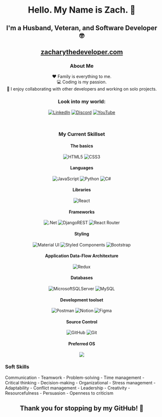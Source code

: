 <h1 align="center">Hello. My Name is Zach. 🤟</h1>

<h2 align="center">I'm a Husband, Veteran, and Software Developer 🤓</h2>

<h2 align="center"><a href="https://zacharythedeveloper.com" align="center">zacharythedeveloper.com</a></h2>


<div align="center">
  <h3>About Me</h3>

  ❤️ Family is everything to me.<br>
  💻 Coding is my passion.<br>
  👯 I enjoy collaborating with other developers and working on solo projects.
  ### Look into my world:

  [![LinkedIn](https://img.shields.io/badge/linkedin-%230077B5.svg?style=for-the-badge&logo=linkedin&logoColor=white)](https://www.linkedin.com/in/wrightzacharydev/)
  [![Discord](https://img.shields.io/badge/Discord-%237289DA.svg?style=for-the-badge&logo=discord&logoColor=white)](https://discord.gg/ag5rYMVm4Y)
  [![YouTube](https://img.shields.io/badge/YouTube-%23FF0000.svg?style=for-the-badge&logo=YouTube&logoColor=white)](https://www.youtube.com/watch?v=9zSN9W_0yEE)
</div>
<br />

<h3 align="center">My Current Skillset</h3>

<h4 align="center">The basics</h4>

<div align="center">
  <img src="https://img.shields.io/badge/html5-%23E34F26.svg?style=for-the-badge&logo=html5&logoColor=white" alt="HTML5"/>
  <img src="https://img.shields.io/badge/css3-%231572B6.svg?style=for-the-badge&logo=css3&logoColor=white" alt="CSS3"/>  
</div>

<h4 align="center">Languages</h4>

<div align="center">
  
  ![JavaScript](https://img.shields.io/badge/javascript-%23323330.svg?style=for-the-badge&logo=javascript&logoColor=%23F7DF1E)
  ![Python](https://img.shields.io/badge/python-3670A0?style=for-the-badge&logo=python&logoColor=ffdd54)
  ![C#](https://img.shields.io/badge/c%23-%23239120.svg?style=for-the-badge&logo=c-sharp&logoColor=white)
  
</div>

<h4 align="center">Libraries</h4>

<div align="center">
  <img src="https://img.shields.io/badge/react-%2320232a.svg?style=for-the-badge&logo=react&logoColor=%2361DAFB" alt="React"/>
</div>

<h4 align="center">Frameworks</h4>

<div align="center">
  <img src="https://img.shields.io/badge/.NET-5C2D91?style=for-the-badge&logo=.net&logoColor=white" alt=".Net"/>
  <img src="https://img.shields.io/badge/DJANGO-REST-ff1709?style=for-the-badge&logo=django&logoColor=white&color=ff1709&labelColor=gray" alt="DjangoREST"/>  
  <img src="https://img.shields.io/badge/React_Router-CA4245?style=for-the-badge&logo=react-router&logoColor=white" alt="React Router"/>  
</div>

<h4 align="center">Styling</h4>

<div align="center">
  <img src="https://img.shields.io/badge/styled--components-DB7093?style=for-the-badge&logo=styled-components&logoColor=white" alt="Material UI"/>
  <img src="https://img.shields.io/badge/materialui-%230081CB.svg?style=for-the-badge&logo=material-ui&logoColor=white" alt="Styled Components"/>  
  <img src="https://img.shields.io/badge/bootstrap-%23563D7C.svg?style=for-the-badge&logo=bootstrap&logoColor=white" alt="Bootstrap"/>
</div>

<h4 align="center">Application Data-Flow Architexture</h4>

<div align="center">
  <img src="https://img.shields.io/badge/redux-%23593d88.svg?style=for-the-badge&logo=redux&logoColor=white" alt="Redux"/>
</div>

<h4 align="center">Databases</h4>

<div align="center">
  <img src="https://img.shields.io/badge/Microsoft%20SQL%20Sever-CC2927?style=for-the-badge&logo=microsoft%20sql%20server&logoColor=white" alt="MicrosoftSQLServer"/>
  <img src="https://img.shields.io/badge/mysql-%2300f.svg?style=for-the-badge&logo=mysql&logoColor=white" alt="MySQL"/>  
</div>

<h4 align="center">Development toolset</h4>

<div align="center">
  <img src="https://img.shields.io/badge/Postman-FF6C37?style=for-the-badge&logo=postman&logoColor=white" alt="Postman"/>
  <img src="https://img.shields.io/badge/Notion-%23000000.svg?style=for-the-badge&logo=notion&logoColor=white" alt="Notion"/>  
  <img src="https://img.shields.io/badge/figma-%23F24E1E.svg?style=for-the-badge&logo=figma&logoColor=white" alt="Figma"/>
</div>

<h4 align="center">Source Control</h4>

<div align="center">
  <img src="https://img.shields.io/badge/github-%23121011.svg?style=for-the-badge&logo=github&logoColor=white" alt="GitHub"/>
  <img src="https://img.shields.io/badge/git-%23F05033.svg?style=for-the-badge&logo=git&logoColor=white" alt="Git"/>  
</div>

<h4 align="center">Preferred OS</h4>

<div align="center">
  <img src="https://img.shields.io/badge/Windows-0078D6?style=for-the-badge&logo=windows&logoColor=white" alg="Windows" />
</div>

### Soft Skills

Communication - Teamwork - Problem-solving - Time management - Critical thinking - Decision-making - Organizational - Stress management - Adaptability - Conflict management - Leadership - Creativity - Resourcefulness - Persuasion - Openness to criticism

<h2 align="center">Thank you for stopping by my GitHub! 👋</h2>
